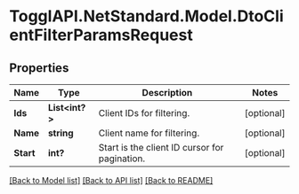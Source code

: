 # TogglAPI.NetStandard.Model.DtoClientFilterParamsRequest
## Properties

Name | Type | Description | Notes
------------ | ------------- | ------------- | -------------
**Ids** | **List&lt;int?&gt;** | Client IDs for filtering. | [optional] 
**Name** | **string** | Client name for filtering. | [optional] 
**Start** | **int?** | Start is the client ID cursor for pagination. | [optional] 

[[Back to Model list]](../README.md#documentation-for-models) [[Back to API list]](../README.md#documentation-for-api-endpoints) [[Back to README]](../README.md)


